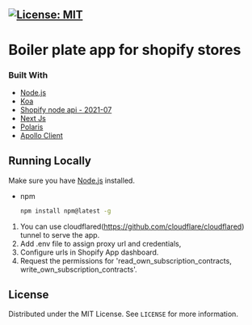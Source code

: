[![License: MIT](https://img.shields.io/badge/License-MIT-green.svg)](LICENSE.md)
---

# Boiler plate app for shopify stores

### Built With

* [Node.js](http://nodejs.org/)
* [Koa](https://koajs.com/)
* [Shopify node api - 2021-07](https://github.com/Shopify/shopify-node-api)
* [Next Js](https://nextjs.org/)
* [Polaris](https://polaris.shopify.com/)
* [Apollo Client](https://github.com/apollographql/apollo-client)


## Running Locally

Make sure you have [Node.js](http://nodejs.org/) installed.
* npm
  ```sh
  npm install npm@latest -g
  ```

1. You can use cloudflared(https://github.com/cloudflare/cloudflared) tunnel to serve the app. 
2. Add .env file to assign proxy url and credentials, 
3. Configure urls in Shopify App dashboard.
4. Request the permissions for 'read_own_subscription_contracts, write_own_subscription_contracts'.




<!-- LICENSE -->
## License

Distributed under the MIT License. See `LICENSE` for more information.
